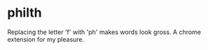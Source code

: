 # philth
Replacing the letter 'f' with 'ph' makes words look gross. A chrome extension for my pleasure.
